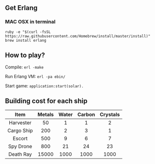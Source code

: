 ## Get Erlang
### MAC OSX in terminal
`ruby -e "$(curl -fsSL https://raw.githubusercontent.com/Homebrew/install/master/install)"`
`brew install erlang`

## How to play?
Compile: `erl -make`

Run Erlang VM: `erl -pa ebin/`

Start game: `application:start(solar).`


## Building cost for each ship
|    Item    | Metals | Water | Carbon | Crystals |
|:----------:|:------:|:-----:|:------:|:--------:|
| Harvester  |   50   |   1   |    1   |    2     |
| Cargo Ship |  200   |   2   |    3   |    1     |
|   Escort   |  500   |   9   |    6   |    7     |
| Spy Drone  |  800   |  21   |   24   |   23     |
| Death Ray  |  15000 | 1000  |  1000  | 1000     |
